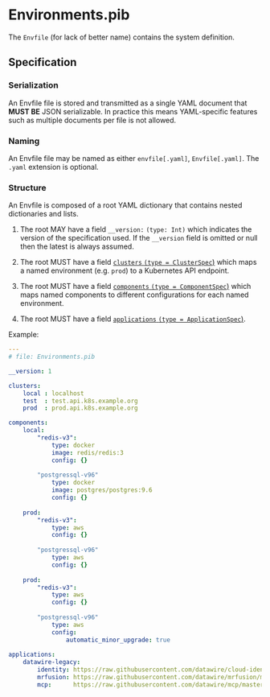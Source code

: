 # Environments.pib

The `Envfile` (for lack of better name) contains the system definition.

## Specification

### Serialization

An Envfile file is stored and transmitted as a single YAML document that **MUST BE** JSON serializable. In practice this means YAML-specific features such as multiple documents per file is not allowed.

### Naming

An Envfile file may be named as either `envfile[.yaml]`, `Envfile[.yaml]`. The `.yaml` extension is optional.

### Structure

An Envfile is composed of a root YAML dictionary that contains nested dictionaries and lists.

1. The root MAY have a field `__version:` `(type: Int)` which indicates the version of the specification used. If the `__version` field is omitted or null then the latest is always assumed.

2. The root MUST have a field [`clusters` `(type = ClusterSpec`)](#ClusterSpec) which maps a named environment (e.g. `prod`) to a Kubernetes API endpoint.

3. The root MUST have a field [`components` `(type = ComponentSpec`)](#ComponentSpec) which maps named components to different configurations for each named environment.

4. The root MUST have a field [`applications` `(type = ApplicationSpec`)](#ApplicationSpec).

Example:

```yaml
---
# file: Environments.pib

__version: 1

clusters:
    local : localhost 
    test  : test.api.k8s.example.org
    prod  : prod.api.k8s.example.org

components:
    local:
        "redis-v3":
            type: docker
            image: redis/redis:3
            config: {}
            
        "postgressql-v96"
            type: docker
            image: postgres/postgres:9.6
            config: {}            
    
    prod:
        "redis-v3":
            type: aws
            config: {}
            
        "postgressql-v96"
            type: aws
            config: {}
                    
    prod:
        "redis-v3":
            type: aws
            config: {}            
            
        "postgressql-v96"
            type: aws
            config:
                automatic_minor_upgrade: true
        
applications:
    datawire-legacy:
        identity: https://raw.githubusercontent.com/datawire/cloud-identity/master/Pibstack.yaml
        mrfusion: https://raw.githubusercontent.com/datawire/mrfusion/master/Pibstack.yaml                  
        mcp:      https://raw.githubusercontent.com/datawire/mcp/master/Pibstack.yaml       

```
